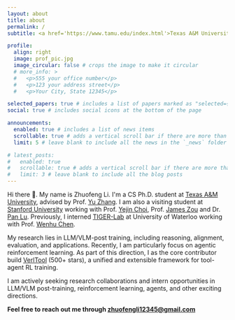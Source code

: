```yaml
---
layout: about
title: about
permalink: /
subtitle: <a href='https://www.tamu.edu/index.html'>Texas A&M University</a>; <a href='https://www.stanford.edu/'>Stanford University</a>;

profile:
  align: right
  image: prof_pic.jpg
  image_circular: false # crops the image to make it circular
  # more_info: >
  #   <p>555 your office number</p>
  #   <p>123 your address street</p>
  #   <p>Your City, State 12345</p>

selected_papers: true # includes a list of papers marked as "selected={true}"
social: true # includes social icons at the bottom of the page

announcements:
  enabled: true # includes a list of news items
  scrollable: true # adds a vertical scroll bar if there are more than 3 news items
  limit: 5 # leave blank to include all the news in the `_news` folder

# latest_posts:
#   enabled: true
#   scrollable: true # adds a vertical scroll bar if there are more than 3 new posts items
#   limit: 3 # leave blank to include all the blog posts
---
```


Hi there 👋. My name is Zhuofeng Li. I'm a CS Ph.D. student at [Texas A&M University][0], advised by Prof. [Yu Zhang][1]. I am also a visiting student at [Stanford University][6] working with Prof. [Yejin Choi][2], Prof. [James Zou][3] and Dr. [Pan Lu][4]. Previously, I interned [TIGER-Lab][14] at University of Waterloo working with Prof. [Wenhu Chen][5].

My research lies in LLM/VLM-post training, including reasoning, alignment, evaluation, and applications. Recently, I am particularly focus on agentic reinforcement learning. As part of this direction, I as the core contributor build [VerlTool](https://github.com/TIGER-AI-Lab/verl-tool) (500+ stars), a unified and extensible framework for tool-agent RL training.

I am actively seeking research collaborations and intern opportunities in LLM/VLM post-training, reinforcement learning, agents, and other exciting directions.

**Feel free to reach out me through zhuofengli12345@gmail.com**

[0]: https://www.tamu.edu/index.html
[1]: https://yuzhimanhua.github.io/
[2]: https://yejinc.github.io/
[3]: https://www.james-zou.com/
[4]: https://lupantech.github.io/
[5]: https://wenhuchen.github.io/
[6]: https://www.stanford.edu/
[7]: https://uwaterloo.ca/
[8]: https://scholar.google.com.hk/citations?user=IIoFY90AAAAJ&hl=zh-CN
[9]: https://inklab.usc.edu/
[10]: https://lianhui.ucsd.edu/
[11]: https://allenai.org/
[12]: https://huggingface.co/TIGER-Lab
[13]: https://research.nvidia.com/labs/adlr/
[14]: https://github.com/TIGER-AI-Lab

<!-- Write your biography here. Tell the world about yourself. Link to your favorite [subreddit](http://reddit.com). You can put a picture in, too. The code is already in, just name your picture `prof_pic.jpg` and put it in the `img/` folder.

Put your address / P.O. box / other info right below your picture. You can also disable any of these elements by editing `profile` property of the YAML header of your `_pages/about.md`. Edit `_bibliography/papers.bib` and Jekyll will render your [publications page](/al-folio/publications/) automatically.

Link to your social media connections, too. This theme is set up to use [Font Awesome icons](https://fontawesome.com/) and [Academicons](https://jpswalsh.github.io/academicons/), like the ones below. Add your Facebook, Twitter, LinkedIn, Google Scholar, or just disable all of them. -->
